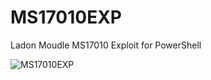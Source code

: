 # MS17010EXP
Ladon Moudle MS17010 Exploit for PowerShell

![MS17010EXP](https://k8gege.github.io/k8img/Ladon/exp/MS17010EXP.png)
